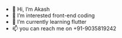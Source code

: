 - 👋 Hi, I’m Akash
- 👀 I’m interested front-end coding
- 🌱 I’m currently learning flutter
- 📫 you can reach me on +91-9035819242

<!---
akakum9/akakum9 is a ✨ special ✨ repository because its `README.md` (this file) appears on your GitHub profile.
You can click the Preview link to take a look at your changes.
--->
